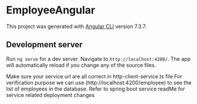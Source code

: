 # EmployeeAngular

This project was generated with [Angular CLI](https://github.com/angular/angular-cli) version 7.3.7.

## Development server

Run `ng serve` for a dev server. Navigate to `http://localhost:4200/`. The app will automatically reload if you change any of the source files.

Make sure your service url are all correct in http-client-service.ts file
For verification purpose we can use (http://localhost:4200/employee) to see the list of employees in the database.
Refer to spring boot service readMe for service related deployment changes
